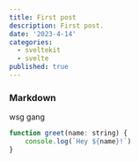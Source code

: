 ```yaml
---
title: First post
description: First post.
date: '2023-4-14'
categories:
  - sveltekit
  - svelte
published: true
---
```


### Markdown

wsg gang

```js
function greet(name: string) {
	console.log(`Hey ${name}!`)
}
```
